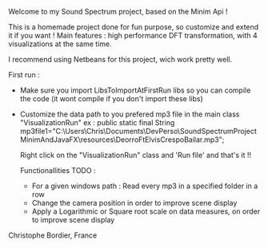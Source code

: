 Welcome to my Sound Spectrum project, based on the Minim Api !

This is a homemade project done for fun purpose, so customize and extend it if you want !
Main features : high performance DFT transformation, with 4 visualizations at the same time.

I recommend using Netbeans for this project, wich work pretty well.

First run :
-  Make sure you import LibsToImportAtFirstRun libs so you can compile the code (it wont compile if you don't import these libs)
-  Customize the data path to you prefered mp3 file in the main class "VisualizationRun"  ex :  public static final  String mp3file1="C:\\Users\\Chris\\Documents\\DevPerso\\SoundSpectrumProjectMinimAndJavaFX\\resources\\DeorroFtElvisCrespoBailar.mp3";
    
    
   Right click on the "VisualizationRun" class and 'Run file' and that's it !!
   
   Functionallities TODO : 
     - For a given windows path : Read every mp3 in a specified folder in a row
     - Change the camera position in order to improve scene display
     - Apply a Logarithmic or Square root scale on data measures, on order to improve scene display
   
   
Christophe Bordier, France
